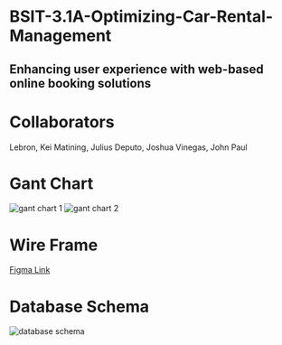# BSIT-3.1A-Optimizing-Car-Rental-Management
## Enhancing user experience with web-based online booking solutions

# Collaborators
Lebron, Kei
Matining, Julius
Deputo, Joshua
Vinegas, John Paul


# Gant Chart
![gant chart 1](https://github.com/user-attachments/assets/d7d11a72-5b8f-48a8-8cf6-e80281bd0fd4)
![gant chart 2](https://github.com/user-attachments/assets/040fd609-6ff3-4ce1-be1c-7fb0da310fa7)

# Wire Frame
[Figma Link](https://www.figma.com/design/0fHLLQg1d4QTAuGXX4rER6/CAR-RENTAL)

# Database Schema
![database schema](https://github.com/user-attachments/assets/003e0dc2-bc5a-43e8-b83c-2f51fb833301)

